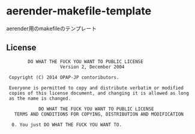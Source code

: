 aerender-makefile-template
===========================

aerender用のmakefileのテンプレート
 

License
----------
	        DO WHAT THE FUCK YOU WANT TO PUBLIC LICENSE 
	                    Version 2, December 2004 
	
	 Copyright (C) 2014 OPAP-JP contoributors. 
	
	 Everyone is permitted to copy and distribute verbatim or modified 
	 copies of this license document, and changing it is allowed as long 
	 as the name is changed. 
	
	            DO WHAT THE FUCK YOU WANT TO PUBLIC LICENSE 
	   TERMS AND CONDITIONS FOR COPYING, DISTRIBUTION AND MODIFICATION 
	
	  0. You just DO WHAT THE FUCK YOU WANT TO.
	  

